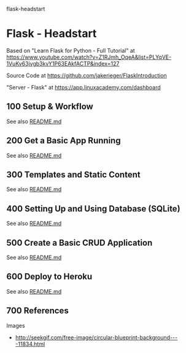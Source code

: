 flask-headstart
# Flask - Headstart

Based on "Learn Flask for Python - Full Tutorial" at https://www.youtube.com/watch?v=Z1RJmh_OqeA&list=PLYqVE-1VuKv63jvgb3kvY1P63EAkfACTP&index=127

Source Code at https://github.com/jakerieger/FlaskIntroduction

"Server - Flask" at https://app.linuxacademy.com/dashboard


## 100 Setup & Workflow

See also [README.md](./100/README.md)

## 200 Get a Basic App Running

See also [README.md](./200/README.md)

## 300 Templates and Static Content

See also [README.md](./300/README.md)

## 400 Setting Up and Using Database (SQLite)

See also [README.md](./400/README.md)

## 500 Create a Basic CRUD Application

See also [README.md](./500/README.md)

## 600 Deploy to Heroku

See also [README.md](./600/README.md)


## 700 References

Images
 - http://seekgif.com/free-image/circular-blueprint-background----11834.html